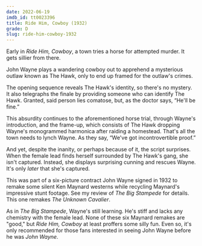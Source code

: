 ```yaml
---
date: 2022-06-19
imdb_id: tt0023396
title: Ride Him, Cowboy (1932)
grade: D
slug: ride-him-cowboy-1932
---
```


Early in _Ride Him, Cowboy_, a town tries a horse for attempted murder. It gets sillier from there.

<!-- end -->

John Wayne plays a wandering cowboy out to apprehend a mysterious outlaw known as The Hawk, only to end up framed for the outlaw's crimes.

The opening sequence reveals The Hawk's identity, so there's no mystery. It also telegraphs the finale by providing someone who can identify The Hawk. Granted, said person lies comatose, but, as the doctor says, “He'll be fine.”

This absurdity continues to the aforementioned horse trial, through Wayne's introduction, and the frame-up, which consists of The Hawk dropping Wayne's monogrammed harmonica after raiding a homestead. That's all the town needs to lynch Wayne. As they say, “We've got incontrovertible proof.”

And yet, despite the inanity, or perhaps because of it, the script surprises. When the female lead finds herself surrounded by The Hawk's gang, she isn't captured. Instead, she displays surprising cunning and rescues Wayne. It's only _later_ that she's captured.

This was part of a six-picture contract John Wayne signed in 1932 to remake some silent Ken Maynard westerns while recycling Maynard's impressive stunt footage. See my review of <span data-imdb-id="tt0022681">_The Big Stampede_</span> for details. This one remakes <span data-imdb-id="tt0017500">_The Unknown Cavalier_</span>.

As in _The Big Stampede_, Wayne's still learning. He's stiff and lacks any chemistry with the female lead. None of these six Maynard remakes are "good," but _Ride Him, Cowboy_ at least proffers some silly fun. Even so, it's only recommended for those fans interested in seeing John Wayne before he was _John Wayne_.

